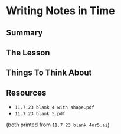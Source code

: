 # Writing Notes in Time

## Summary



## The Lesson



## Things To Think About



## Resources

- `11.7.23 blank 4 with shape.pdf`
- `11.7.23 blank 5.pdf`

(both printed from `11.7.23 blank 4or5.ai`)
